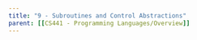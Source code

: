 ```yaml
---
title: "9 - Subroutines and Control Abstractions"
parent: [[CS441 - Programming Languages/Overview]]
---
```


